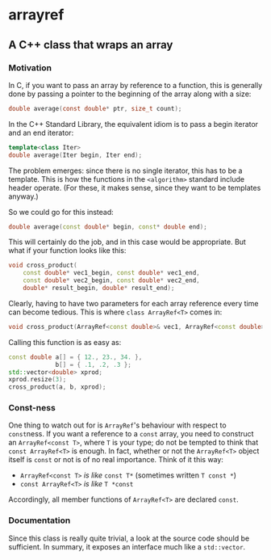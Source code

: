 # arrayref
## A C++ class that wraps an array

### Motivation

In C, if you want to pass an array by reference to a function, this is generally done by passing a pointer to the beginning of the array along with a size:

```C
double average(const double* ptr, size_t count);
```

In the C++ Standard Library, the equivalent idiom is to pass a begin iterator and an end iterator:

```C++
template<class Iter>
double average(Iter begin, Iter end);
```

The problem emerges: since there is no single iterator, this has to be a template. This is how the functions in the `<algorithm>` standard include header operate. (For these, it makes sense, since they want to be templates anyway.)

So we could go for this instead:

```C++
double average(const double* begin, const* double end);
```

This will certainly do the job, and in this case would be appropriate. But what if your function looks like this:

```C++
void cross_product(
    const double* vec1_begin, const double* vec1_end,
    const double* vec2_begin, const double* vec2_end,
    double* result_begin, double* result_end);
```

Clearly, having to have two parameters for each array reference every time can become tedious. This is where `class ArrayRef<T>` comes in:

```C++
void cross_product(ArrayRef<const double>& vec1, ArrayRef<const double>& vec2, ArrayRef<double>& result);
```

Calling this function is as easy as:

```C++
const double a[] = { 12., 23., 34. },
             b[] = { .1, .2, .3 };
std::vector<double> xprod;
xprod.resize(3);
cross_product(a, b, xprod);
```

### Const-ness

One thing to watch out for is `ArrayRef`'s behaviour with respect to `const`ness. If you want a reference to a `const` array, you need to construct an `ArrayRef<const T>`, where `T` is your type; do not be tempted to think that `const ArrayRef<T>` is enough. In fact, whether or not the `ArrayRef<T>` object itself is `const` or not is of no real importance. Think of it this way:

* `ArrayRef<const T>` *is like* `const T*` (sometimes written `T const *`)
* `const ArrayRef<T>` *is like* `T *const`

Accordingly, all member functions of `ArrayRef<T>` are declared `const`.

### Documentation

Since this class is really quite trivial, a look at the source code should be sufficient. In summary, it exposes an interface much like a `std::vector`.
